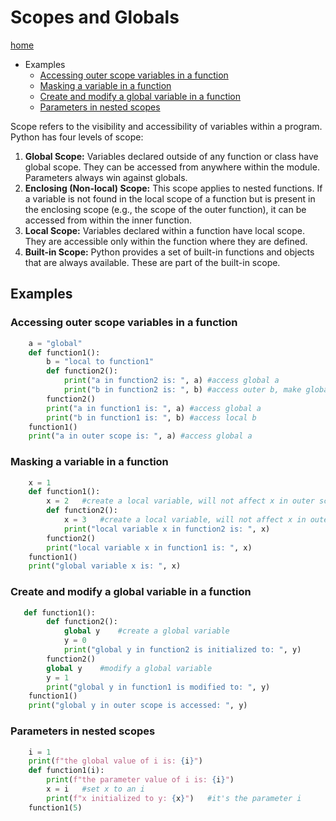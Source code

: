 # Scopes and Globals
[home](./readme.md)
* Examples
    * [Accessing outer scope variables in a function](#accessing-outer-scope-variables-in-a-function)
    * [Masking a variable in a function ](#masking-a-variable-in-a-function)
    * [Create and modify a global variable in a function](#create-and-modify-a-global-variable-in-a-function)
    * [Parameters in nested scopes](#parameters-in-nested-scopes)

Scope refers to the visibility and accessibility of variables within a program. Python has four levels of scope:

1. **Global Scope:** Variables declared outside of any function or class have global scope. They can be accessed from anywhere within the module. Parameters always win against globals.
1. **Enclosing (Non-local) Scope:** This scope applies to nested functions. If a variable is not found in the local scope of a function but is present in the enclosing scope (e.g., the scope of the outer function), it can be accessed from within the inner function.
1. **Local Scope:** Variables declared within a function have local scope. They are accessible only within the function where they are defined.
1. **Built-in Scope:** Python provides a set of built-in functions and objects that are always available. These are part of the built-in scope.
## Examples
### Accessing outer scope variables in a function
```python
    a = "global"
    def function1():
        b = "local to function1"
        def function2():
            print("a in function2 is: ", a) #access global a
            print("b in function2 is: ", b) #access outer b, make global to edit
        function2()
        print("a in function1 is: ", a) #access global a
        print("b in function1 is: ", b) #access local b
    function1()
    print("a in outer scope is: ", a) #access global a
```
### Masking a variable in a function 
```python
    x = 1
    def function1():
        x = 2   #create a local variable, will not affect x in outer scope
        def function2():
            x = 3   #create a local variable, will not affect x in outer scope
            print("local variable x in function2 is: ", x)
        function2()
        print("local variable x in function1 is: ", x)
    function1()
    print("global variable x is: ", x)
```
### Create and modify a global variable in a function
```python
   def function1():
        def function2():
            global y    #create a global variable
            y = 0
            print("global y in function2 is initialized to: ", y)
        function2()
        global y    #modify a global variable
        y = 1
        print("global y in function1 is modified to: ", y)
    function1()
    print("global y in outer scope is accessed: ", y) 
```
### Parameters in nested scopes
```python
    i = 1
    print(f"the global value of i is: {i}") 
    def function1(i):
        print(f"the parameter value of i is: {i}") 
        x = i   #set x to an i 
        print(f"x initialized to y: {x}")   #it's the parameter i
    function1(5)
```